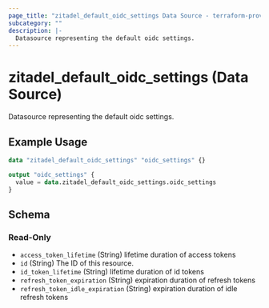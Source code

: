 ```yaml
---
page_title: "zitadel_default_oidc_settings Data Source - terraform-provider-zitadel"
subcategory: ""
description: |-
  Datasource representing the default oidc settings.
---
```


# zitadel_default_oidc_settings (Data Source)

Datasource representing the default oidc settings.

## Example Usage

```terraform
data "zitadel_default_oidc_settings" "oidc_settings" {}

output "oidc_settings" {
  value = data.zitadel_default_oidc_settings.oidc_settings
}
```

<!-- schema generated by tfplugindocs -->
## Schema

### Read-Only

- `access_token_lifetime` (String) lifetime duration of access tokens
- `id` (String) The ID of this resource.
- `id_token_lifetime` (String) lifetime duration of id tokens
- `refresh_token_expiration` (String) expiration duration of refresh tokens
- `refresh_token_idle_expiration` (String) expiration duration of idle refresh tokens
